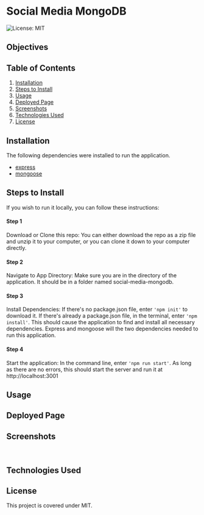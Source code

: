 # Social Media MongoDB

![License: MIT](https://img.shields.io/badge/License-MIT-yellow.svg)

## Objectives 


## Table of Contents
1. [Installation](#installation)
2. [Steps to Install](#steps-to-install)
3. [Usage](#usage)
4. [Deployed Page](#deployed-page)
5. [Screenshots](#screenshots)
6. [Technologies Used](#technologies-used)
7. [License](#license)

## Installation
The following dependencies were installed to run the application. 
* [express](https://www.npmjs.com/package/express)
* [mongoose](https://www.npmjs.com/package/mongoose)

## Steps to Install
If you wish to run it locally, you can follow these instructions:

#### Step 1

Download or Clone this repo:
You can either download the repo as a zip file and unzip it to your computer, or you can clone it down to your computer directly.

#### Step 2

Navigate to App Directory:
Make sure you are in the directory of the application. It should be in a folder named social-media-mongodb. 

#### Step 3

Install Dependencies:
If there's no package.json file, enter `'npm init'` to download it. If there's already a package.json file, in the terminal, enter `'npm install'`. This should cause the application to find and install all necessary dependencies. Express and mongoose will the two dependencies needed to run this application. 

#### Step 4

Start the application:
In the command line, enter `'npm run start'`. As long as there are no errors, this should start the server and run it at http://localhost:3001

## Usage



## Deployed Page
[]()

## Screenshots
![]()
![]()
![]()

## Technologies Used


## License
This project is covered under MIT.

